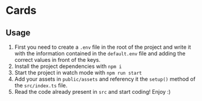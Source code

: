 # Cards

## Usage

1. First you need to create a `.env` file in the root of the project and write it with the information contained in the `default.env` file and adding the correct values in front of the keys.
2. Install the project dependencies with `npm i`
3. Start the project in watch mode with `npm run start`
4. Add your assets in `public/assets` and referency it the `setup()` method of the `src/index.ts` file.
5. Read the code already present in `src` and start coding! Enjoy :)
